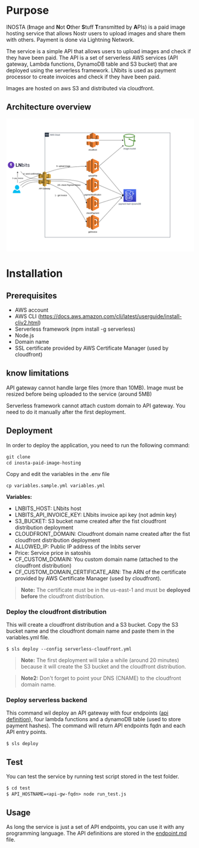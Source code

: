 # Purpose

INOSTA (**I**mage and **N**ot **O**ther **S**tuff **T**ransmitted by **A**PIs) is a paid image hosting service that allows Nostr users to upload images and share them with others. Payment is done via Lightning Network.

The service is a simple API that allows users to upload images and check if they have been paid. The API is a set of serverless AWS services (API gateway, Lambda functions, DynamoDB table and S3 bucket) that are deployed using the serverless framework. LNbits is used as payment processor to create invoices and check if they have been paid.


Images are hosted on aws S3 and distributed via cloudfront.


## Architecture overview

![Diagram](/Docs/diagram.png)

# Installation

## Prerequisites

- AWS account
- AWS CLI (https://docs.aws.amazon.com/cli/latest/userguide/install-cliv2.html)
- Serverless framework (npm install -g serverless)
- Node.js
- Domain name 
- SSL certificate provided by AWS Certificate Manager (used by cloudfront)

## know limitations

API gateway cannot handle large files (more than 10MB). Image must be resized before being uploaded to the service (around 5MB)

Serverless framework cannot attach custom domain to API gateway. You need to do it manually after the first deployment.

## Deployment

In order to deploy the application, you need to run the following command:

```
git clone 
cd inosta-paid-image-hosting
```

Copy and edit the variables in the .env file

```
cp variables.sample.yml variables.yml
```

**Variables:**

* LNBITS_HOST: LNbits host
* LNBITS_API_INVOICE_KEY: LNbits invoice api key (not admin key)
* S3_BUCKET: S3 bucket name created after the fist cloudfront distribution deployment
* CLOUDFRONT_DOMAIN: Cloudfront domain name created after the fist cloudfront distribution deployment
* ALLOWED_IP: Public IP address of the lnbits server
* Price: Service price in satoshis
* CF_CUSTOM_DOMAIN: You custom domain name (attached to the cloudfront distribution)
* CF_CUSTOM_DOMAIN_CERTIFICATE_ARN: The ARN of the certificate provided by AWS Certificate Manager (used by cloudfront).
> **Note:** The certificate must be in the us-east-1 and must be **deployed before** the cloudfront distribution.


### Deploy the cloudfront distribution

This will create a cloudfront distribution and a S3 bucket. Copy the S3 bucket name and the cloudfront domain name and paste them in the variables.yml file.

```
$ sls deploy --config serverless-cloudfront.yml
```
> **Note:** The first deployment will take a while (around 20 minutes) because it will create the S3 bucket and the cloudfront distribution.

> **Note2:** Don't forget to point your DNS (CNAME) to the cloudfront domain name.

### Deploy serverless backend

This command wil deploy an API gateway with four endpoints ([api definition](/Docs/endpoint.md)), four lambda functions and a dynamoDB table (used to store payment hashes).
The command will return API endpoints fqdn and each API entry points.

```
$ sls deploy
```


## Test

You can test the service by running test script stored in the test folder.

```
$ cd test
$ API_HOSTNAME=<api-gw-fqdn> node run_test.js
```

## Usage

As long the service is just a set of API endpoints, you can use it with any programming language. The API definitions are stored in the [endpoint.md](/Docs/endpoint.md) file.

